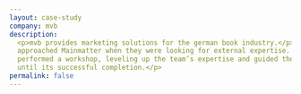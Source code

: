 ```yaml
---
layout: case-study
company: mvb
description:
  <p>mvb provides marketing solutions for the german book industry.</p><p>They
  approached Mainmatter when they were looking for external expertise. We
  performed a workshop, leveling up the team’s expertise and guided the project
  until its successful completion.</p>
permalink: false
---
```

